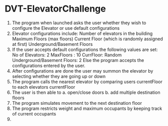 # DVT-ElevatorChallenge

1. The program when launched asks the user whether they wish to configure the Elevator or use default configurations
2. Elevator configurations include:
	Number  of elevators in the building
	Maximum Floors (max floors)
	Current Floor (which is randomly assigned at first)
	Underground/Basement Floors
3. If the user accepts default configurations the following values are set:
	No of Elevators: 2
	MaxFloors : 10
	CurrFloor: Random
	Underground/Basement Floors: 2
	Else the program accepts the configurations entered by the user.
4. After configurations are done the user may summon the elevator by selecting whether they are going up or down
5. The program calls the nearest elevator by comparing users currentFloor to each elevators currentFloor
6. The user is then able to 
	a. open/close doors
	b. add multiple destination floors
7. The program simulates movement to the next destination floor 
8. The program restricts weight and maximum occupants by keeping track of current occupants 
10. 

